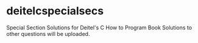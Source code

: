 # deitelcspecialsecs
Special Section Solutions for Deitel's C How to Program Book
Solutions to other questions will be uploaded.
